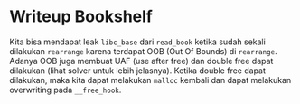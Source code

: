 # Writeup Bookshelf

Kita bisa mendapat leak `libc_base` dari `read_book` ketika sudah sekali dilakukan `rearrange` karena terdapat OOB (Out Of Bounds) di `rearrange`. Adanya OOB juga membuat UAF (use after free) dan double free dapat dilakukan (lihat solver untuk lebih jelasnya). Ketika double free dapat dilakukan, maka kita dapat melakukan `malloc` kembali dan dapat melakukan overwriting pada `__free_hook`.